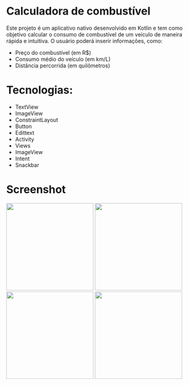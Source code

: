 # Calculadora de combustível

Este projeto é um aplicativo nativo desenvolvido em Kotlin e tem como objetivo calcular o consumo de combustível de um veículo de maneira rápida e intuitiva. O usuário poderá inserir informações, como:

- Preço do combustível (em R$)
- Consumo médio do veículo (em km/L)
- Distância percorrida (em quilômetros)

# Tecnologias:

- TextView
- ImageView
- ConstraintLayout
- Button
- Edittext
- Activity
- Views
- ImageView
- Intent
- Snackbar

# Screenshot
<img src= "https://github.com/user-attachments/assets/e6ac4fb1-9193-477b-87bf-38f8a2577f87" width=230/>
<img src= "https://github.com/user-attachments/assets/f3aa8b2d-54bd-42b8-b997-891565047e24" width=230/>
<img src="https://github.com/user-attachments/assets/417bea90-1aa7-4608-b47a-50db180137c7" width=230/>
<img src="https://github.com/user-attachments/assets/5682eb2e-69e4-4cf5-bd61-93520bd616e0" width=230/>



